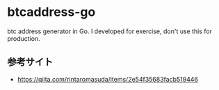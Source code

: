 # btcaddress-go
btc address generator in Go. I developed for exercise, don't use this for production.

## 参考サイト
- https://qiita.com/rintaromasuda/items/2e54f35683facb519446
